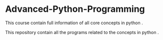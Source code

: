 # Advanced-Python-Programming

This course contain full information of all core concepts in python .

This repository contain all the programs related to the concepts in python .
